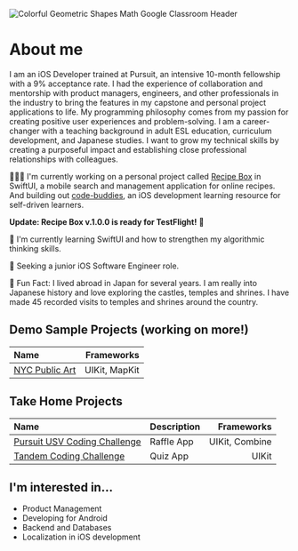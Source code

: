 ![Colorful Geometric Shapes Math Google Classroom Header](https://user-images.githubusercontent.com/52185677/117301505-b3104b80-ae48-11eb-890e-30639c13e7a8.png)

# About me
I am an iOS Developer trained at Pursuit, an intensive 10-month fellowship with a 9% acceptance rate. I had the experience of collaboration and mentorship with product managers, engineers, and other professionals in the industry to bring the features in my capstone and personal project applications to life. My programming philosophy comes from my passion for creating positive user experiences and problem-solving. I am a career-changer with a teaching background in adult ESL education, curriculum development, and Japanese studies. I want to grow my technical skills by creating a purposeful impact and establishing close professional relationships with colleagues.

👩🏾‍💻   I'm currently working on a personal project called [Recipe Box](https://github.com/jocelyn-boyd/recipe-box-swiftui/blob/main/README.md) in SwiftUI, a mobile search and management application for online recipes. And building out [code-buddies](https://github.com/jocelyn-boyd/code-buddies), an iOS development learning resource for self-driven learners. 

**Update: Recipe Box v.1.0.0 is ready for TestFlight!** 🎉

🌱   I'm currently learning SwiftUI and how to strengthen my algorithmic thinking skills.

🏢   Seeking a junior iOS Software Engineer role.

🙂   Fun Fact: I lived abroad in Japan for several years. I am really into Japanese history and love exploring the castles, temples and shrines. I have made 45 recorded visits to temples and shrines around the country.

## Demo Sample Projects (working on more!)
|Name      |Frameworks|
|:---------|---------:|
|[NYC Public Art](https://github.com/jocelyn-boyd/nyc-public-art)|UIKit, MapKit |

## Take Home Projects
|Name|Description|Frameworks|
|:---|-----------|---------:|
|[Pursuit USV Coding Challenge](https://github.com/jocelyn-boyd/usv-takehome-coding-challenge)|Raffle App |UIKit, Combine |
|[Tandem Coding Challenge](https://github.com/jocelyn-boyd/Tandem-Quiz)|Quiz App|UIKit |

## I'm interested in...
- Product Management
- Developing for Android
- Backend and Databases
- Localization in iOS development
